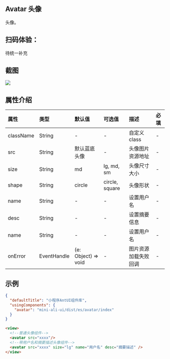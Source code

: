 ## Avatar 头像

头像。

## 扫码体验：
待统一补充

## 截图
<img src="https://gw.alipayobjects.com/mdn/rms_349abe/afts/img/A*2ojQSLUUPyQAAAAAAAAAAABkARQnAQ" />

## 属性介绍
| 属性 | 类型 | 默认值 | 可选值 | 描述 | 必填 |
| :--- | :--- | :--- | :--- | :--- | :--- |
| className | String | - | - | 自定义class | - |
| src | String | 默认蓝底头像 | - | 头像图片资源地址 | - |
| size | String | md | lg, md, sm | 头像尺寸大小 | - |
| shape | String | circle | circle, square | 头像形状 | - |
| name | String | - | - | 设置用户名 | - |
| desc | String | - | - | 设置摘要信息 | - |
| name | String | - | - | 设置用户名 | - |
| onError | EventHandle | (e: Object) => void | - | 图片资源加载失败回调 | - |

## 示例

```json
{
  "defaultTitle": "小程序AntUI组件库",
  "usingComponents": {
    "avatar": "mini-ali-ui/dist/es/avatar/index"
  }
}
```

```html
<view>
  <!--普通头像组件-->
  <avatar src="xxxx"/>
  <!--带用户名和摘要描述头像组件-->
  <avatar src="xxxx" size="lg" name="用户名" desc="摘要描述" />
</view>
```
